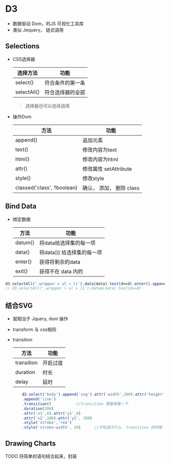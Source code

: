 # D3

- 数据驱动 Dom，的JS 可视化工具库
- 类似 Jequery， 链式调用

## Selections

- CSS选择器

    选择方法 | 功能
    -|-
    select() | 符合条件的第一条
    selectAll() | 符合选择器的全部

    > 选择器也可以连续调用

- 操作Dom

    方法 | 功能
    -|-
    append() | 追加元素
    text() | 修改内容为text
    html() | 修改内容为html
    attr() | 修改属性  setAttribute
    style() | 修改style 
    classed('class', ?boolean) | 确认， 添加， 删除 class

## Bind Data

- 绑定数据

    方法 | 功能
    -|-
    datum() | 将data给选择集的每一项
    data() | 将data[i] 给选择集的每一项
    enter() | 获得将剩余的data
    exit() | 获得不在 data 内的

```ts
d3.selectAll('.wrapper > ul > li').data(data).text(d=>d).enter().append("li").text(d=>d).exit()
// d3.selectAll('.wrapper > ul > li').datum(data).text(d=>d)
```

## 结合SVG 

-  就相当于  Jquery, dom 操作

- transform  与 css相同

- transition

    方法 | 功能
    -|-
    transition | 开启过度
    duration | 时长
    delay | 延时


    ```ts
        d3.select('body').append('svg').attr('width',200).attr('height',200).style('background','rgba(0,0,0,.1)')
        .append('line')
        .transition()           //transition 需要再看一下   
        .duration(200)
        .attr('x1',0).attr('y1',0)
        .attr('x2',100).attr('y2', 100)
        .style('stroke','red')
        .style('stroke-width', 20)      //不知道为什么  transition 的时候  strock-width 没有生生效
    ```

## Drawing Charts

TODO 将简单的语句结合起来，封装
